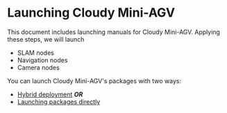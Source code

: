 # Launching Cloudy Mini-AGV

This document includes launching manuals for Cloudy Mini-AGV. Applying these steps, we will launch

- SLAM nodes
- Navigation nodes
- Camera nodes

You can launch Cloudy Mini-AGV's packages with two ways:

- [Hybrid deployment]() ***OR***
- [Launching packages directly]()